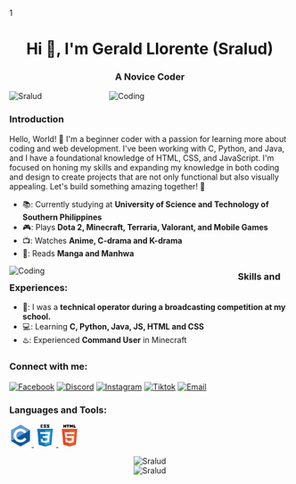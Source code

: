 1<h1 align="center">Hi 👋, I'm Gerald Llorente (Sralud)</h1>
<h3 align="center"> A Novice Coder</h3>
<img align="right" alt="Coding" width="325" src="https://github.com/user-attachments/assets/bd40e4e6-9a35-4447-b41d-7063ec7e7ccb">

<p align="left"> <img src="https://komarev.com/ghpvc/?username=Sralud&label=Profile%20views&color=0e75b6&style=flat" alt="Sralud" /> </p>

<h3 align="left">Introduction</h3>
<p align="left">Hello, World! 👋 I'm a beginner coder with a passion for learning more about coding and web development. I've been working with C, Python, and Java, and I have a foundational knowledge of HTML, CSS, and JavaScript. I'm focused on honing my skills and expanding my knowledge in both coding and design to create projects that are not only functional but also visually appealing. Let's build something amazing together! 🌟


- 📚: Currently studying at **University of Science and Technology of Southern Philippines**
- 🎮: Plays **Dota 2, Minecraft, Terraria, Valorant, and Mobile Games**
- 📺: Watches **Anime, C-drama and K-drama**
- 📘: Reads **Manga and Manhwa**

<img align="left" alt="Coding" width="410" src="https://github.com/user-attachments/assets/9eaea6b2-abad-46ea-b26e-9289b620eb5e">

<h3 align="left">Skills and Experiences:</h3>

- 📡: I was a **technical operator during a broadcasting competition at my school.**
- 💻: Learning **C, Python, Java, JS, HTML and CSS**
- ♨️: Experienced **Command User** in Minecraft

<h3 align="left">Connect with me:</h3>
  <a href="https://www.facebook.com/Self.64/" target="_blank"><img align="center" src="https://raw.githubusercontent.com/rahuldkjain/github-profile-readme-generator/master/src/images/icons/Social/facebook.svg" alt="Facebook" height="30" width="40" /></a>
  <a href="https://discord.gg/74jFFFgjNT" target="_blank"><img align="center" src="https://raw.githubusercontent.com/rahuldkjain/github-profile-readme-generator/master/src/images/icons/Social/discord.svg" alt="Discord" height="30" width="40" /></a>
  <a href="https://www.instagram.com/ashuwashuwagenudo/" target="_blank"><img align="center" src="https://raw.githubusercontent.com/rahuldkjain/github-profile-readme-generator/master/src/images/icons/Social/instagram.svg" alt="Instagram" height="30" width="40" /></a>
  <a href="https://www.tiktok.com/@r0ld64" target="_blank"><img align="center" src="https://github.com/davenarchives/DavenArchives/assets/160004612/a908fa6f-e63b-4b18-b6d0-c1e54c54661f" alt="Tiktok" height="30" width="30" /></a>
  <a href="mailto:llorente.gerald2@gmail.com" target="_blank">
  <img align="center" src="https://github.com/user-attachments/assets/21cc4f46-0888-4bab-a064-bf0c69915819" alt="Email" height="30" width="30" /></a>

</p>

<h3 align="left">Languages and Tools:</h3>
<p align="left"> <a href="https://www.cprogramming.com/" target="_blank" rel="noreferrer"> <img src="https://raw.githubusercontent.com/devicons/devicon/master/icons/c/c-original.svg" alt="c" width="40" height="40"/> </a> <a href="https://www.w3schools.com/css/" target="_blank" rel="noreferrer"> <img src="https://raw.githubusercontent.com/devicons/devicon/master/icons/css3/css3-original-wordmark.svg" alt="css3" width="40" height="40"/> </a> <a href="https://www.w3.org/html/" target="_blank" rel="noreferrer"> <img src="https://raw.githubusercontent.com/devicons/devicon/master/icons/html5/html5-original-wordmark.svg" alt="html5" width="40" height="40"/> </a> <a href="https://www.python.org" target="_blank" rel="noreferrer"></a>
</p>

<div align="center">
    <img height="295px" src="https://github-readme-stats.vercel.app/api/top-langs?username=Sralud&show_icons=true&locale=en&layout=compact" alt="Sralud"/>
</div>

<div align="center">
    <img height="210px" src="https://github-readme-streak-stats.herokuapp.com/?user=Sralud&" alt="Sralud"/>
</div>

